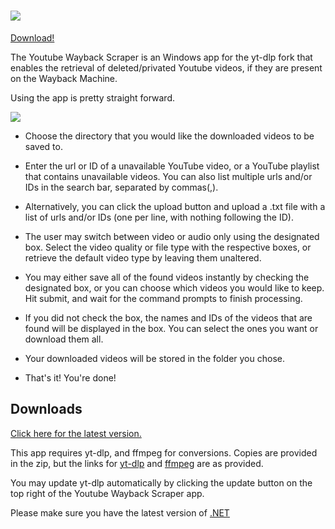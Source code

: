 # ![](https://user-images.githubusercontent.com/142860321/262550654-35188b5f-af80-4680-9c9b-2a11246402f5.png)

[Download!](https://github.com/deitrichl/yt-wayback-scraper#downloads)

The Youtube Wayback Scraper is an Windows app for the yt-dlp fork that enables the retrieval of deleted/privated Youtube videos, if they are present on the Wayback Machine.

Using the app is pretty straight forward.

![](https://user-images.githubusercontent.com/142860321/264523360-3d87d8f1-023d-4aab-bba0-9824504c84b1.png)

- Choose the directory that you would like the downloaded videos to be saved to.

- Enter the url or ID of a unavailable YouTube video, or a YouTube playlist that contains unavailable videos. You can also list multiple urls and/or IDs in the search bar, separated by commas(,).

- Alternatively, you can click the upload button and upload a .txt file with a list of urls and/or IDs (one per line, with nothing following the ID).

- The user may switch between video or audio only using the designated box. Select the video quality or file type with the respective boxes, or retrieve the default video type by leaving them unaltered.

- You may either save all of the found videos instantly by checking the designated box, or you can choose which videos you would like to keep. Hit submit, and wait for the command prompts to finish processing. 

- If you did not check the box, the names and IDs of the videos that are found will be displayed in the box. You can select the ones you want or download them all.

- Your downloaded videos will be stored in the folder you chose.

- That's it! You're done!

  
## Downloads

[Click here for the latest version.](https://github.com/deitrichl/yt-wayback-scraper/releases/download/v1.1/yt-wayback-scraper-v1.1.zip)

This app requires yt-dlp, and ffmpeg for conversions. Copies are provided in the zip, but the links for [yt-dlp](https://github.com/yt-dlp/yt-dlp) and [ffmpeg](https://www.ffmpeg.org/) are as provided.

You may update yt-dlp automatically by clicking the update button on the top right of the Youtube Wayback Scraper app.

Please make sure you have the latest version of [.NET](https://dotnet.microsoft.com/en-us/download)
